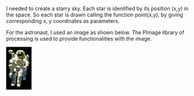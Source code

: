 I needed to create a starry sky.  Each star is identified by its position (x,y) in the space.
So each star is drawn calling the function point(x,y), by giving corresponding x, y coordinates as parameters.


For the astronaut, I used an image as shown below. The PImage library of processing is used to provide functionalities with the image. 

![Astronaut Image](../project_images/spacewalk.jpg?raw=true "Astronaut Image")

